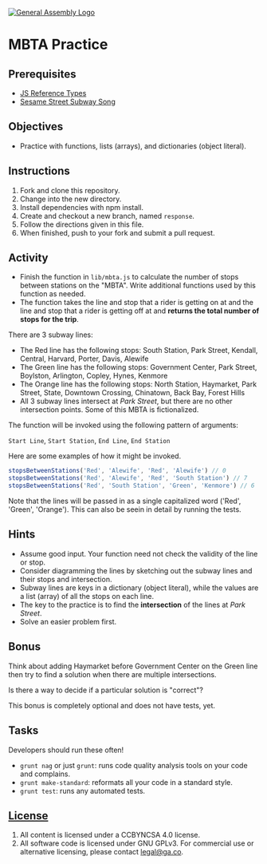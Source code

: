 [![General Assembly Logo](https://camo.githubusercontent.com/1a91b05b8f4d44b5bbfb83abac2b0996d8e26c92/687474703a2f2f692e696d6775722e636f6d2f6b6538555354712e706e67)](https://generalassemb.ly/education/web-development-immersive)

# MBTA Practice

## Prerequisites

- [JS Reference Types](https://git.generalassemb.ly/ga-wdi-boston/js-reference-types)
- [Sesame Street Subway Song](https://www.youtube.com/watch?v=mNBVTCJ9Dks)

## Objectives

- Practice with functions, lists (arrays), and dictionaries (object literal).

## Instructions

1. Fork and clone this repository.
1. Change into the new directory.
1. Install dependencies with npm install.
1. Create and checkout a new branch, named `response`.
1. Follow the directions given in this file.
1. When finished, push to your fork and submit a pull request.

## Activity

- Finish the function in `lib/mbta.js` to calculate the number of stops between
  stations on the "MBTA". Write additional functions used by this function as
  needed.
- The function takes the line and stop that a rider is getting on at and the
  line and stop that a rider is getting off at and **returns the total number of
  stops for the trip**.

There are 3 subway lines:

- The Red line has the following stops: South Station, Park Street, Kendall,
  Central, Harvard, Porter, Davis, Alewife
- The Green line has the following stops: Government Center, Park Street,
  Boylston, Arlington, Copley, Hynes, Kenmore
- The Orange line has the following stops:  North Station, Haymarket,
  Park Street, State, Downtown Crossing, Chinatown, Back Bay, Forest Hills
- All 3 subway lines intersect at *Park Street*, but there are no other
  intersection points. Some of this MBTA is fictionalized.

The function will be invoked using the following pattern of arguments:

`Start Line`, `Start Station`, `End Line`, `End Station`

Here are some examples of how it might be invoked.

```js
stopsBetweenStations('Red', 'Alewife', 'Red', 'Alewife') // 0
stopsBetweenStations('Red', 'Alewife', 'Red', 'South Station') // 7
stopsBetweenStations('Red', 'South Station', 'Green', 'Kenmore') // 6
```

Note that the lines will be passed in as a single capitalized word ('Red',
'Green', 'Orange'). This can also be seein in detail by running the tests.

## Hints

- Assume good input.  Your function need not check the validity of the line or
  stop.
- Consider diagramming the lines by sketching out the subway lines and their
  stops and intersection.
- Subway lines are keys in a dictionary (object literal), while the values are
  a list (array) of all the stops on each line.
- The key to the practice is to find the **intersection** of the lines at
  *Park Street*.
- Solve an easier problem first.

## Bonus

Think about adding Haymarket before Government Center on the Green line then try
to find a solution when there are multiple intersections.

Is there a way to decide if a particular solution is "correct"?

This bonus is completely optional and does not have tests, yet.

## Tasks

Developers should run these often!

- `grunt nag` or just `grunt`: runs code quality analysis tools on your code
  and complains.
- `grunt make-standard`: reformats all your code in a standard style.
- `grunt test`: runs any automated tests.

## [License](LICENSE)

1. All content is licensed under a CC­BY­NC­SA 4.0 license.
1. All software code is licensed under GNU GPLv3. For commercial use or
    alternative licensing, please contact legal@ga.co.
